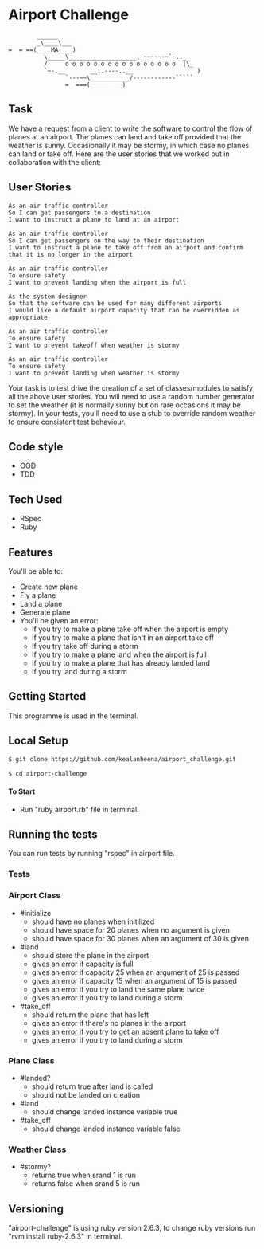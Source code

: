 # Airport Challenge

```
        ______
        _\____\___
=  = ==(____MA____)
          \_____\___________________,-~~~~~~~`-.._
          /     o o o o o o o o o o o o o o o o  |\_
          `~-.__       __..----..__                  )
                `---~~\___________/------------`````
                =  ===(_________)

```

## Task

We have a request from a client to write the software to control the flow of planes at an airport. The planes can land and take off provided that the weather is sunny. Occasionally it may be stormy, in which case no planes can land or take off.  Here are the user stories that we worked out in collaboration with the client:

## User Stories

```
As an air traffic controller 
So I can get passengers to a destination 
I want to instruct a plane to land at an airport

As an air traffic controller 
So I can get passengers on the way to their destination 
I want to instruct a plane to take off from an airport and confirm that it is no longer in the airport

As an air traffic controller 
To ensure safety 
I want to prevent landing when the airport is full 

As the system designer
So that the software can be used for many different airports
I would like a default airport capacity that can be overridden as appropriate

As an air traffic controller 
To ensure safety 
I want to prevent takeoff when weather is stormy 

As an air traffic controller 
To ensure safety 
I want to prevent landing when weather is stormy 
```

Your task is to test drive the creation of a set of classes/modules to satisfy all the above user stories. You will need to use a random number generator to set the weather (it is normally sunny but on rare occasions it may be stormy). In your tests, you'll need to use a stub to override random weather to ensure consistent test behaviour.

## Code style

- OOD
- TDD

## Tech Used

- RSpec
- Ruby

## Features

You'll be able to:

- Create new plane
- Fly a plane
- Land a plane
- Generate plane
- You'll be given an error:
  - If you try to make a plane take off when the airport is empty
  - If you try to make a plane that isn't in an airport take off
  - If you try take off during a storm
  - If you try to make a plane land when the airport is full
  - If you try to make a plane that has already landed land
  - If you try land during a storm


## Getting Started

This programme is used in the terminal.

## Local Setup

```sh
$ git clone https://github.com/kealanheena/airport_challenge.git
```

```sh
$ cd airport-challenge
```

#### To Start

- Run "ruby  airport.rb" file in terminal.

## Running the tests

You can run tests by running "rspec" in airport file.

### Tests 

### Airport Class

- #initialize
  - should have no planes when initilized
  - should have space for 20 planes when no argument is given
  - should have space for 30 planes when an argument of 30 is given
- #land
  - should store the plane in the airport
  - gives an error if capacity is full
  - gives an error if capacity 25 when an argument of 25 is passed
  - gives an error if capacity 15 when an argument of 15 is passed
  - gives an error if you try to land the same plane twice
  - gives an error if you try to land during a storm
- #take_off
  - should return the plane that has left
  - gives an error if there's no planes in the airport
  - gives an error if you try to get an absent plane to take off
  - gives an error if you try to land during a storm

### Plane Class

- #landed?
  - should return true after land is called
  - should not be landed on creation
- #land
  - should change landed instance variable true
- #take_off
  - should change landed instance variable false

### Weather Class

- #stormy?
  - returns true when srand 1 is run
  - returns false when srand 5 is run

## Versioning

"airport-challenge" is using ruby version 2.6.3, to change ruby versions run "rvm install ruby-2.6.3" in terminal.
